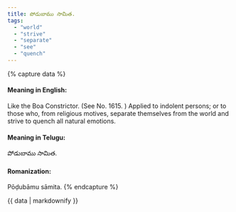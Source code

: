 ```yaml
---
title: పోడుబాము సామిత.
tags:
  - "world"
  - "strive"
  - "separate"
  - "see"
  - "quench"
---
```


{% capture data %}
#### Meaning in English:
Like the Boa Constrictor.
(See No. 1615. )
Applied to indolent persons; or to those who, from religious motives, separate themselves from the world and strive to quench all natural emotions.

#### Meaning in Telugu:
పోడుబాము సామిత.

#### Romanization:
Pōḍubāmu sāmita.
{% endcapture %}

{{ data | markdownify }}


